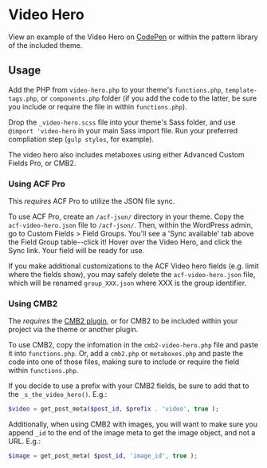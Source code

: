 # Video Hero

View an example of the Video Hero on [CodePen](http://codepen.io/webdevstudios/pen/RRrJLP) or within the pattern library of the included theme.


## Usage
Add the PHP from `video-hero.php` to your theme's `functions.php`, `template-tags.php`, or `components.php` folder (if you add the code to the latter, be sure you include or require the file in within `functions.php`).

Drop the `_video-hero.scss` file into your theme's Sass folder, and use `@import 'video-hero` in your main Sass import file. Run your preferred compliation step (`gulp styles`, for example).

The video hero also includes metaboxes using either Advanced Custom Fields Pro, or CMB2.


### Using ACF Pro

This _requires_ ACF Pro to utilize the JSON file sync.

To use ACF Pro, create an `/acf-json/` directory in your theme. Copy the `acf-video-hero.json` file to `/acf-json/`. Then, within the WordPress admin, go to Custom Fields > Field Groups. You'll see a 'Sync available' tab above the Field Group table--click it! Hover over the Video Hero, and click the Sync link. Your field will be ready for use.

If you make additional customizations to the ACF Video hero fields (e.g. limit where the fields show), you may safely delete the `acf-video-hero.json` file, which will be renamed `group_XXX.json` where XXX is the group identifier.


### Using CMB2

The _requires_ the [CMB2 plugin](https://wordpress.org/plugins/cmb2/), or for CMB2 to be included within your project via the theme or another plugin.

To use CMB2, copy the infomation in the `cmb2-video-hero.php` file and paste it into `functions.php`. Or, add a `cmb2.php` or `metaboxes.php` and paste the code into one of those files, making sure to include or require the field within `functions.php`.

If you decide to use a prefix with your CMB2 fields, be sure to add that to the `_s_the_video_hero()`. E.g.:

```php
$video = get_post_meta($post_id, $prefix . 'video', true );
```

Additionally, when using CMB2 with images, you will want to make sure you append `_id` to the end of the image meta to get the image object, and not a URL. E.g.:

```php
$image = get_post_meta( $post_id, 'image_id', true );
```
